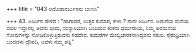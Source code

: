 +++
title = "043 ಆದೊಡಾನರ್ಜುನನು ಬಾಣಸಿ"

+++
43. ಅರ್ಜುನ ಹೇಳಿದ : "ಹಾಗಾದರೆ, ಉತ್ತರ ಕುಮಾರ, ಕೇಳು ? ನಾನೇ ಅರ್ಜುನ. ಅಡುಗೆಯ ಮನೆಯ ವಲಲ ಇದ್ದಾನಲ್ಲ ಅವನು ಭೀಮ, ಸಂನ್ಯಾಸಿಯಾಗಿ ಬಂದಿರುವ ಕಂಕನು ಧರ್ಮರಾಯ, ನಿಮ್ಮ ಅರಮನೆಯ ಗೋವುಗಳನ್ನು ನೋಡಿಕೊಳ್ಳುತ್ತಿರುವನು ಸಹದೇವ. ಕುದುರೆಗಳ ಮೇಲ್ವಿಚಾರಕನಾಗಿದ್ದವನು ನಕುಲ. ಸೈರಂಧ್ರಿಯಾಗಿ ಬಂದವಳು ದ್ರೌಪದಿ, ಅವಳು ನಮ್ಮ ಪತ್ನಿ"
